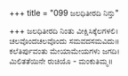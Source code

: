+++
title = "099 ಜಲಧಿತೀರದಿ ನಿನ್ತು"

+++
ಜಲಧಿತೀರದಿ ನಿಂತು ವೀಕ್ಷಿಸಿಕ್ಕೆಲಗಳಲಿ।  
ಚಲವೊಂದಚಲವೊಂದು ಸಮವದಸಮವಿದು॥  
ಕಲೆತಿರ್ಪುವಂತು ಮೇಯಾಮೇಯಗಳು ಜಗದಿ।  
ಮಿಲಿತತೆಯಿನೇ ರುಚಿಯೊ - ಮಂಕುತಿಮ್ಮ॥  
